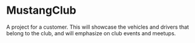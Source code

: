 # MustangClub
A project for a customer. This will showcase the vehicles and drivers that belong to the club, and will emphasize on club events and meetups.
